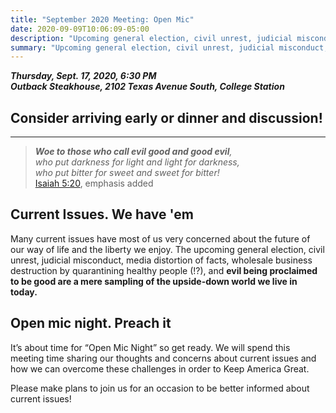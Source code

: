 ```yaml
---
title: "September 2020 Meeting: Open Mic"
date: 2020-09-09T10:06:09-05:00
description: "Upcoming general election, civil unrest, judicial misconduct, media distortion of facts, a fakedemic, evil being proclaimed to be good..."
summary: "Upcoming general election, civil unrest, judicial misconduct, media distortion of facts, a fakedemic, evil being proclaimed to be good..."
---
```


**_Thursday, Sept. 17, 2020, 6:30 PM_**  
**_<strong><span class="hilite">Outback Steakhouse</span></strong>, 2102 Texas Avenue South, College Station_**

## Consider arriving early or dinner and discussion!

---

> ***Woe to those who call evil good
>	and good evil**,  
> *who put darkness for light*
> and light for darkness,  
> who put bitter for sweet
> and sweet for bitter!*  
> [Isaiah 5:20](https://www.biblegateway.com/passage/?search=Isaiah+5%3A20&version=ESV&interface=print), emphasis added

## Current Issues. We have 'em

Many current issues have most of us very concerned about the future of our way of life and the liberty we enjoy. The upcoming general election, civil unrest, judicial misconduct, media distortion of facts, wholesale business destruction by quarantining healthy people (!?), and **evil being proclaimed to be good are a mere sampling of the upside-down world we live in today.**  

## Open mic night. Preach it

It’s about time for “Open Mic Night” so get ready. We will spend this meeting time sharing our thoughts and concerns about current issues and how we can overcome these challenges in order to Keep America Great.  

Please make plans to join us for an occasion to be better informed about current issues!  